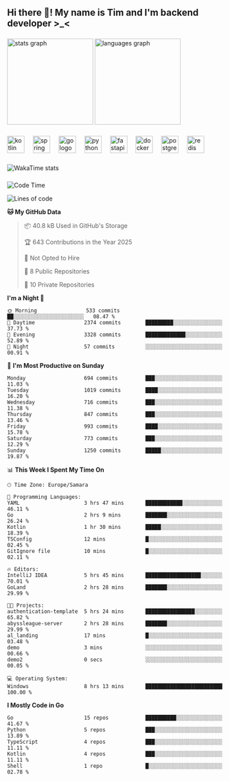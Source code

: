 <h2 align="left">Hi there 👋! My name is Tim and I'm backend developer >_<</h2>

###

<div align="left">
  <img src="https://github-readme-stats-qilm.vercel.app/api?username=intezya&hide_title=false&hide_rank=false&show_icons=true&include_all_commits=true&count_private=true&disable_animations=false&theme=omni&locale=en&hide_border=true&order=1&show=prs_merged&hide=issues" height="200" alt="stats graph"  />
  <img src="https://github-readme-stats-qilm.vercel.app/api/top-langs?username=intezya&locale=en&hide_title=false&layout=donut&langs_count=5&theme=omni&hide_border=true&order=2&exclude_repo=github-readme-stats&hide=mako" height="200" alt="languages graph"  />
</div>

###

<div align="left">
  <img src="https://img.shields.io/badge/Kotlin-7F52FF?logo=kotlin&logoColor=white&style=for-the-badge" height="40" alt="kotlin logo"  />
  <img width="12" />
  <img src="https://img.shields.io/badge/Spring-6DB33F?logo=spring&logoColor=black&style=for-the-badge" height="40" alt="spring logo"  />
  <img width="12" />
  <img src="https://img.shields.io/badge/Go-00ADD8?logo=go&logoColor=white&style=for-the-badge" height="40" alt="go logo"  />
  <img width="12" />
  <img src="https://img.shields.io/badge/Python-3776AB?logo=python&logoColor=white&style=for-the-badge" height="40" alt="python logo"  />
  <img width="12" />
  <img src="https://img.shields.io/badge/FastAPI-009688?logo=fastapi&logoColor=white&style=for-the-badge" height="40" alt="fastapi logo"  />
  <img width="12" />
  <img src="https://img.shields.io/badge/Docker-2496ED?logo=docker&logoColor=white&style=for-the-badge" height="40" alt="docker logo"  />
  <img width="12" />
  <img src="https://img.shields.io/badge/PostgreSQL-4169E1?logo=postgresql&logoColor=white&style=for-the-badge" height="40" alt="postgresql logo"  />
  <img width="12" />
  <img src="https://img.shields.io/badge/Redis-DC382D?logo=redis&logoColor=white&style=for-the-badge" height="40" alt="redis logo"  />
</div>

###

<picture>
	<source
		srcset="https://github-readme-stats-qilm.vercel.app/api/wakatime?username=intezya&theme=omni&layout=compact&hide_border=true"
		media="(prefers-color-scheme: dark)%2C (prefers-color-scheme: no-preference)"
	/>
	<img alt="WakaTime stats" src="https://github-readme-stats-qilm.vercel.app/api/wakatime?username=intezya&theme=omni&layout=compact&hide_border=true&"/>
</picture>

###

<!--START_SECTION:waka-->
![Code Time](http://img.shields.io/badge/Code%20Time-767%20hrs%2014%20mins-blue)

![Lines of code](https://img.shields.io/badge/From%20Hello%20World%20I%27ve%20Written-943.3%20thousand%20lines%20of%20code-blue)

**🐱 My GitHub Data** 

> 📦 40.8 kB Used in GitHub's Storage 
 > 
> 🏆 643 Contributions in the Year 2025
 > 
> 🚫 Not Opted to Hire
 > 
> 📜 8 Public Repositories 
 > 
> 🔑 10 Private Repositories 
 > 
**I'm a Night 🦉** 

```text
🌞 Morning                533 commits         ██░░░░░░░░░░░░░░░░░░░░░░░   08.47 % 
🌆 Daytime                2374 commits        █████████░░░░░░░░░░░░░░░░   37.73 % 
🌃 Evening                3328 commits        █████████████░░░░░░░░░░░░   52.89 % 
🌙 Night                  57 commits          ░░░░░░░░░░░░░░░░░░░░░░░░░   00.91 % 
```
📅 **I'm Most Productive on Sunday** 

```text
Monday                   694 commits         ███░░░░░░░░░░░░░░░░░░░░░░   11.03 % 
Tuesday                  1019 commits        ████░░░░░░░░░░░░░░░░░░░░░   16.20 % 
Wednesday                716 commits         ███░░░░░░░░░░░░░░░░░░░░░░   11.38 % 
Thursday                 847 commits         ███░░░░░░░░░░░░░░░░░░░░░░   13.46 % 
Friday                   993 commits         ████░░░░░░░░░░░░░░░░░░░░░   15.78 % 
Saturday                 773 commits         ███░░░░░░░░░░░░░░░░░░░░░░   12.29 % 
Sunday                   1250 commits        █████░░░░░░░░░░░░░░░░░░░░   19.87 % 
```


📊 **This Week I Spent My Time On** 

```text
🕑︎ Time Zone: Europe/Samara

💬 Programming Languages: 
YAML                     3 hrs 47 mins       ████████████░░░░░░░░░░░░░   46.11 % 
Go                       2 hrs 9 mins        ███████░░░░░░░░░░░░░░░░░░   26.24 % 
Kotlin                   1 hr 30 mins        █████░░░░░░░░░░░░░░░░░░░░   18.39 % 
TSConfig                 12 mins             █░░░░░░░░░░░░░░░░░░░░░░░░   02.45 % 
GitIgnore file           10 mins             █░░░░░░░░░░░░░░░░░░░░░░░░   02.11 % 

🔥 Editors: 
IntelliJ IDEA            5 hrs 45 mins       ██████████████████░░░░░░░   70.01 % 
GoLand                   2 hrs 28 mins       ███████░░░░░░░░░░░░░░░░░░   29.99 % 

🐱‍💻 Projects: 
authentication-template  5 hrs 24 mins       ████████████████░░░░░░░░░   65.82 % 
abyssleague-server       2 hrs 28 mins       ███████░░░░░░░░░░░░░░░░░░   29.99 % 
al_landing               17 mins             █░░░░░░░░░░░░░░░░░░░░░░░░   03.48 % 
demo                     3 mins              ░░░░░░░░░░░░░░░░░░░░░░░░░   00.66 % 
demo2                    0 secs              ░░░░░░░░░░░░░░░░░░░░░░░░░   00.05 % 

💻 Operating System: 
Windows                  8 hrs 13 mins       █████████████████████████   100.00 % 
```

**I Mostly Code in Go** 

```text
Go                       15 repos            ██████████░░░░░░░░░░░░░░░   41.67 % 
Python                   5 repos             ███░░░░░░░░░░░░░░░░░░░░░░   13.89 % 
TypeScript               4 repos             ███░░░░░░░░░░░░░░░░░░░░░░   11.11 % 
Kotlin                   4 repos             ███░░░░░░░░░░░░░░░░░░░░░░   11.11 % 
Shell                    1 repo              █░░░░░░░░░░░░░░░░░░░░░░░░   02.78 % 
```




<!--END_SECTION:waka-->
